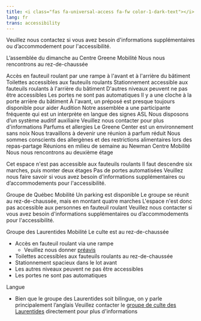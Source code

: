 ```yaml
---
title: <i class="fas fa-universal-access fa-fw color-1-dark-text"></i> Information sur l'accessibilité
lang: fr
trans: accessibility
---
```

Veuillez nous contactez si vous avez besoin d'informations supplémentaires ou d’accommodement pour l'accessibilité.

L’assemblée du dimanche au Centre Greene
Mobilité
Nous nous rencontrons au rez-de-chaussée

Accès en fauteuil roulant par une rampe à l'avant et à l'arrière du bâtiment
Toilettes accessibles aux fauteuils roulants
Stationnement accessible aux fauteuils roulants à l'arrière du bâtiment
D'autres niveaux peuvent ne pas être accessibles
Les portes ne sont pas automatiques
Il y a une cloche à la porte arrière du bâtiment
À l'avant, un préposé est presque toujours disponible pour aider
Audition
Notre assemblée a une participante fréquente qui est un interprète en langue des signes ASL
Nous disposons d’un système auditif auxiliaire
Veuillez nous contacter pour plus d'informations
Parfums et allergies
Le Greene Center est un environnement sans noix
Nous travaillons à devenir une réunion à parfum réduit
Nous sommes conscients des allergènes et des restrictions alimentaires lors des repas-partage
Réunions en milieu de semaine au Newman Centre
Mobilité
Nous nous rencontrons au deuxième étage

Cet espace n'est pas accessible aux fauteuils roulants
Il faut descendre six marches, puis monter deux étages 
Pas de portes automatisées
Veuillez nous faire savoir si vous avez besoin d'informations supplémentaires ou d’accommodements pour l'accessibilité.

Groupe de Québec
Mobilité
Un parking est disponible
Le groupe se réunit au rez-de-chaussée, mais en montant quatre marches
L'espace n'est donc pas accessible aux personnes en fauteuil roulant
Veuillez nous contacter si vous avez besoin d'informations supplémentaires ou d’accommodements pour l'accessibilité.

Groupe des Laurentides
Mobilité
Le culte est au rez-de-chaussée
* Accès en fauteuil roulant via une rampe
  * Veuillez nous donner [préavis](/laurentides)
* Toilettes accessibles aux fauteuils roulants au rez-de-chaussée
* Stationnement spacieux dans le lot avant
* Les autres niveaux peuvent ne pas être accessibles
* Les portes ne sont pas automatiques

Langue
* Bien que le groupe des Laurentides soit bilingue, on y parle principalement l’anglais
Veuillez contacter le [groupe de culte des Laurentides](/laurentides) directement pour plus d'informations
